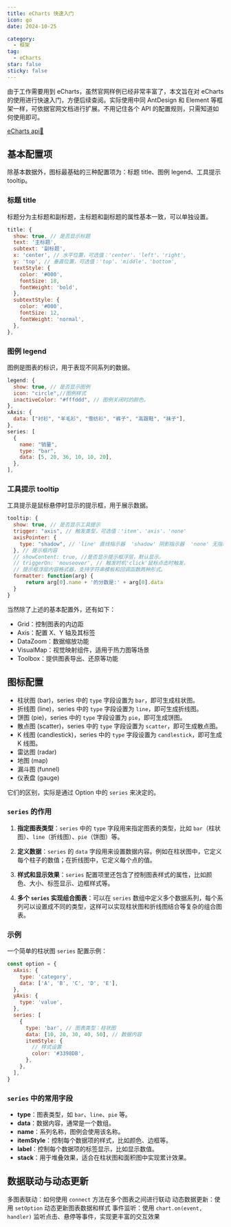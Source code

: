 ```yaml
---
title: eCharts 快速入门
icon: go
date: 2024-10-25

category:
  - 框架
tag:
  - eCharts
star: false
sticky: false
---
```


由于工作需要用到 eCharts，虽然官网样例已经非常丰富了，本文旨在对 eCharts 的使用进行快速入门，方便后续查阅。实际使用中同 AntDesign 和 Element 等框架一样，可依据官网文档进行扩展。不用记住各个 API 的配置规则，只需知道如何使用即可。

[eCharts api🚪](https://echarts.apache.org/en/api.html#echarts)

## 基本配置项

除基本数据外，图标最基础的三种配置项为：标题 title、图例 legend、工具提示 tooltip。

### 标题 title

标题分为主标题和副标题，主标题和副标题的属性基本一致，可以单独设置。

```js
title: {
  show: true, // 是否显示标题
  text: '主标题',
  subtext: '副标题',
  x: 'center', // 水平位置，可选值：'center'、'left'、'right',
  y: 'top', // 垂直位置，可选值：'top'、'middle'、'bottom',
  textStyle: {
    color: '#000',
    fontSize: 18,
    fontWeight: 'bold',
  },
  subtextStyle: {
    color: '#000',
    fontSize: 12,
    fontWeight: 'normal',
  },
},
```

### 图例 legend

图例是图表的标识，用于表现不同系列的数据。

```js
legend: {
  show: true, // 是否显示图例
  icon: "circle",//图例样式
  inactiveColor: "#fffddd", // 图例关闭时的颜色。
},
xAxis: {
  data: ["衬衫", "羊毛衫", "雪纺衫", "裤子", "高跟鞋", "袜子"],
},
series: [
  {
    name: "销量",
    type: "bar",
    data: [5, 20, 36, 10, 10, 20],
  },
],
```

### 工具提示 tooltip

工具提示是鼠标悬停时显示的提示框，用于展示数据。

```js
tooltip: {
  show: true, // 是否显示工具提示
  trigger: "axis", // 触发类型，可选值：'item'、'axis'、'none'
  axisPointer: {
    type: "shadow", // 'line' 直线指示器  'shadow' 阴影指示器  'none' 无指示器  'cross' 十字准星指示器。
  }, // 提示框内容
  // showContent: true, //是否显示提示框浮层，默认显示。
  // triggerOn: 'mouseover', // 触发时机'click'鼠标点击时触发。
  // 提示框浮层内容格式器，支持字符串模板和回调函数两种形式。
  formatter: function(arg) {
      return arg[0].name + '的分数是:' + arg[0].data
  }
}
```

当然除了上述的基本配置外，还有如下：

- Grid：控制图表的内边距
- Axis：配置 X、Y 轴及其标签
- DataZoom：数据缩放功能
- VisualMap：视觉映射组件，适用于热力图等场景
- Toolbox：提供图表导出、还原等功能

## 图标配置

- 柱状图 (bar)，series 中的 `type` 字段设置为 `bar`，即可生成柱状图。
- 折线图 (line)，series 中的 `type` 字段设置为 `line`，即可生成折线图。
- 饼图 (pie)，series 中的 `type` 字段设置为 `pie`，即可生成饼图。
- 散点图 (scatter)，series 中的 `type` 字段设置为 `scatter`，即可生成散点图。
- K 线图 (candlestick)，series 中的 `type` 字段设置为 `candlestick`，即可生成 K 线图。
- 雷达图 (radar)
- 地图 (map)
- 漏斗图 (funnel)
- 仪表盘 (gauge)

它们的区别，实际是通过 Option 中的 `series` 来决定的。

### `series` 的作用

1. **指定图表类型**：`series` 中的 `type` 字段用来指定图表的类型，比如 `bar`（柱状图）、`line`（折线图）、`pie`（饼图）等。
2. **定义数据**：`series` 的 `data` 字段用来设置数据内容。例如在柱状图中，它定义每个柱子的数值；在折线图中，它定义每个点的值。

3. **样式和显示效果**：`series` 配置项里还包含了控制图表样式的属性，比如颜色、大小、标签显示、边框样式等。

4. **多个 `series` 实现组合图表**：可以在 `series` 数组中定义多个数据系列，每个系列可以设置成不同的类型，这样可以实现柱状图和折线图结合等复杂的组合图表。

### 示例

一个简单的柱状图 `series` 配置示例：

```javascript
const option = {
  xAxis: {
    type: 'category',
    data: ['A', 'B', 'C', 'D', 'E'],
  },
  yAxis: {
    type: 'value',
  },
  series: [
    {
      type: 'bar', // 图表类型：柱状图
      data: [10, 20, 30, 40, 50], // 数据内容
      itemStyle: {
        // 样式设置
        color: '#3398DB',
      },
    },
  ],
}
```

### `series` 中的常用字段

- **type**：图表类型，如 `bar`、`line`、`pie` 等。
- **data**：数据内容，通常是一个数组。
- **name**：系列名称，图例会使用该名称。
- **itemStyle**：控制每个数据项的样式，比如颜色、边框等。
- **label**：控制每个数据项的标签显示，比如显示数值。
- **stack**：用于堆叠效果，适合在柱状图和面积图中实现累计效果。

## 数据联动与动态更新

多图表联动：如何使用 `connect` 方法在多个图表之间进行联动
动态数据更新：使用 `setOption` 动态更新图表数据和样式
事件监听：使用 `chart.on(event, handler)` 监听点击、悬停等事件，实现更丰富的交互效果

